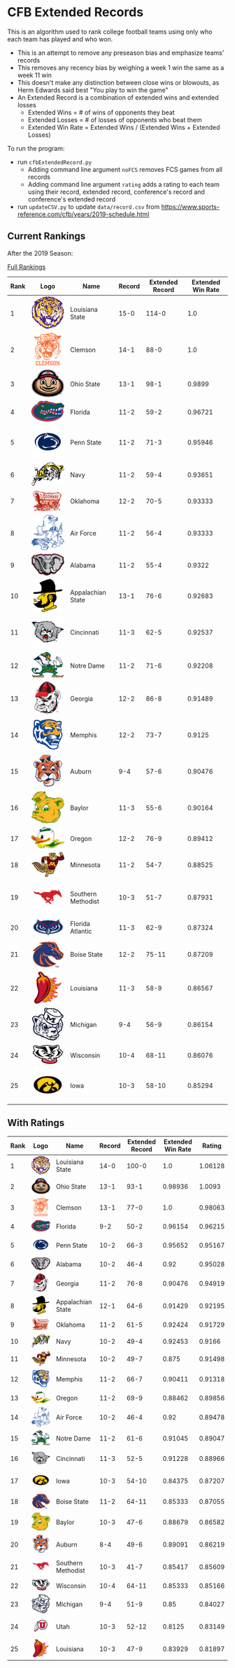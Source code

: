 # CFB Extended Records

This is an algorithm used to rank college football teams using only who each team has played and who won.

*   This is an attempt to remove any preseason bias and emphasize teams' records
*   This removes any recency bias by weighing a week 1 win the same as a week 11 win
*   This doesn't make any distinction between close wins or blowouts, as Herm Edwards said best "You play to win the game"
*   An Extended Record is a combination of extended wins and extended losses
    *   Extended Wins = # of wins of opponents they beat
    *   Extended Losses = # of losses of opponents who beat them
    *   Extended Win Rate = Extended Wins / (Extended Wins + Extended Losses)

To run the program: 
*   run `cfbExtendedRecord.py`
    *   Adding command line argument `noFCS` removes FCS games from all records
    *   Adding command line argument `rating` adds a rating to each team using their record, extended record, conference's record and conference's extended record
*   run `updateCSV.py` to update `data/record.csv` from https://www.sports-reference.com/cfb/years/2019-schedule.html

## Current Rankings

After the 2019 Season:

[Full Rankings](results/resultsSorted.csv)

| Rank | Logo | Name | Record | Extended Record | Extended Win Rate |
| --- | :---: | --- | --- | --- | --- |
| 1 | ![Louisiana State](logos/lsu.png) | Louisiana State | 15-0 | 114-0 | 1.0 |
| 2 | ![Clemson](logos/clemson.png) | Clemson | 14-1 | 88-0 | 1.0 |
| 3 | ![Ohio State](logos/ohio-st.png) | Ohio State | 13-1 | 98-1 | 0.9899 |
| 4 | ![Florida](logos/florida.png) | Florida | 11-2 | 59-2 | 0.96721 |
| 5 | ![Penn State](logos/penn-st.png) | Penn State | 11-2 | 71-3 | 0.95946 |
| 6 | ![Navy](logos/navy.png) | Navy | 11-2 | 59-4 | 0.93651 |
| 7 | ![Oklahoma](logos/oklahoma.png) | Oklahoma | 12-2 | 70-5 | 0.93333 |
| 8 | ![Air Force](logos/air-force.png) | Air Force | 11-2 | 56-4 | 0.93333 |
| 9 | ![Alabama](logos/alabama.png) | Alabama | 11-2 | 55-4 | 0.9322 |
| 10 | ![Appalachian State](logos/appalachian-st.png) | Appalachian State | 13-1 | 76-6 | 0.92683 |
| 11 | ![Cincinnati](logos/cincinnati.png) | Cincinnati | 11-3 | 62-5 | 0.92537 |
| 12 | ![Notre Dame](logos/notre-dame.png) | Notre Dame | 11-2 | 71-6 | 0.92208 |
| 13 | ![Georgia](logos/georgia.png) | Georgia | 12-2 | 86-8 | 0.91489 |
| 14 | ![Memphis](logos/memphis.png) | Memphis | 12-2 | 73-7 | 0.9125 |
| 15 | ![Auburn](logos/auburn.png) | Auburn | 9-4 | 57-6 | 0.90476 |
| 16 | ![Baylor](logos/baylor.png) | Baylor | 11-3 | 55-6 | 0.90164 |
| 17 | ![Oregon](logos/oregon.png) | Oregon | 12-2 | 76-9 | 0.89412 |
| 18 | ![Minnesota](logos/minnesota.png) | Minnesota | 11-2 | 54-7 | 0.88525 |
| 19 | ![Southern Methodist](logos/smu.png) | Southern Methodist | 10-3 | 51-7 | 0.87931 |
| 20 | ![Florida Atlantic](logos/fla-atlantic.png) | Florida Atlantic | 11-3 | 62-9 | 0.87324 |
| 21 | ![Boise State](logos/boise-st.png) | Boise State | 12-2 | 75-11 | 0.87209 |
| 22 | ![Louisiana](logos/la-lafayette.png) | Louisiana | 11-3 | 58-9 | 0.86567 |
| 23 | ![Michigan](logos/michigan.png) | Michigan | 9-4 | 56-9 | 0.86154 |
| 24 | ![Wisconsin](logos/wisconsin.png) | Wisconsin | 10-4 | 68-11 | 0.86076 |
| 25 | ![Iowa](logos/iowa.png) | Iowa | 10-3 | 58-10 | 0.85294 |

## With Ratings

| Rank | Logo | Name | Record | Extended Record | Extended Win Rate | Rating |
| --- | :---: | --- | --- | --- | --- | --- |
| 1 | ![Louisiana State](logos/lsu.png) | Louisiana State | 14-0 | 100-0 | 1.0 | 1.06128 |
| 2 | ![Ohio State](logos/ohio-st.png) | Ohio State | 13-1 | 93-1 | 0.98936 | 1.0093 |
| 3 | ![Clemson](logos/clemson.png) | Clemson | 13-1 | 77-0 | 1.0 | 0.98063 |
| 4 | ![Florida](logos/florida.png) | Florida | 9-2 | 50-2 | 0.96154 | 0.96215 |
| 5 | ![Penn State](logos/penn-st.png) | Penn State | 10-2 | 66-3 | 0.95652 | 0.95167 |
| 6 | ![Alabama](logos/alabama.png) | Alabama | 10-2 | 46-4 | 0.92 | 0.95028 |
| 7 | ![Georgia](logos/georgia.png) | Georgia | 11-2 | 76-8 | 0.90476 | 0.94919 |
| 8 | ![Appalachian State](logos/appalachian-st.png) | Appalachian State | 12-1 | 64-6 | 0.91429 | 0.92195 |
| 9 | ![Oklahoma](logos/oklahoma.png) | Oklahoma | 11-2 | 61-5 | 0.92424 | 0.91729 |
| 10 | ![Navy](logos/navy.png) | Navy | 10-2 | 49-4 | 0.92453 | 0.9166 |
| 11 | ![Minnesota](logos/minnesota.png) | Minnesota | 10-2 | 49-7 | 0.875 | 0.91498 |
| 12 | ![Memphis](logos/memphis.png) | Memphis | 11-2 | 66-7 | 0.90411 | 0.91318 |
| 13 | ![Oregon](logos/oregon.png) | Oregon | 11-2 | 69-9 | 0.88462 | 0.89856 |
| 14 | ![Air Force](logos/air-force.png) | Air Force | 10-2 | 46-4 | 0.92 | 0.89478 |
| 15 | ![Notre Dame](logos/notre-dame.png) | Notre Dame | 11-2 | 61-6 | 0.91045 | 0.89047 |
| 16 | ![Cincinnati](logos/cincinnati.png) | Cincinnati | 11-3 | 52-5 | 0.91228 | 0.88966 |
| 17 | ![Iowa](logos/iowa.png) | Iowa | 10-3 | 54-10 | 0.84375 | 0.87207 |
| 18 | ![Boise State](logos/boise-st.png) | Boise State | 11-2 | 64-11 | 0.85333 | 0.87055 |
| 19 | ![Baylor](logos/baylor.png) | Baylor | 10-3 | 47-6 | 0.88679 | 0.86582 |
| 20 | ![Auburn](logos/auburn.png) | Auburn | 8-4 | 49-6 | 0.89091 | 0.86219 |
| 21 | ![Southern Methodist](logos/smu.png) | Southern Methodist | 10-3 | 41-7 | 0.85417 | 0.85609 |
| 22 | ![Wisconsin](logos/wisconsin.png) | Wisconsin | 10-4 | 64-11 | 0.85333 | 0.85166 |
| 23 | ![Michigan](logos/michigan.png) | Michigan | 9-4 | 51-9 | 0.85 | 0.84027 |
| 24 | ![Utah](logos/utah.png) | Utah | 10-3 | 52-12 | 0.8125 | 0.83149 |
| 25 | ![Louisiana](logos/la-lafayette.png) | Louisiana | 10-3 | 47-9 | 0.83929 | 0.81897 |